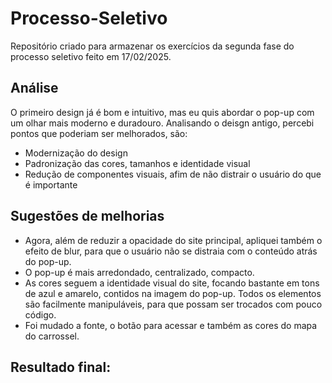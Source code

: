 # Processo-Seletivo
Repositório criado para armazenar os exercícios da segunda fase do processo seletivo feito em 17/02/2025.

## Análise
O primeiro design já é bom e intuitivo, mas eu quis abordar o pop-up com um olhar mais moderno e duradouro. Analisando o deisgn antigo, percebi pontos que poderiam ser melhorados, são:
- Modernização do design
- Padronização das cores, tamanhos e identidade visual
- Redução de componentes visuais, afim de não distrair o usuário do que é importante

## Sugestões de melhorias

- Agora, além de reduzir a opacidade do site principal, apliquei também o efeito de blur, para que o usuário não se distraia com o conteúdo atrás do pop-up.
- O pop-up é mais arredondado, centralizado, compacto.
- As cores seguem a identidade visual do site, focando bastante em tons de azul e amarelo, contidos na imagem do pop-up. Todos os elementos são facilmente manipuláveis, para que possam ser trocados com pouco código.
- Foi mudado a fonte, o botão para acessar e também as cores do mapa do carrossel.

## Resultado final:
